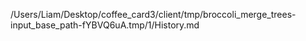 /Users/Liam/Desktop/coffee_card3/client/tmp/broccoli_merge_trees-input_base_path-fYBVQ6uA.tmp/1/History.md